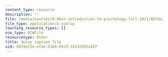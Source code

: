 ```yaml
---
content_type: resource
description: ''
file: /media/courses/9-00sc-introduction-to-psychology-fall-2011/887de23eefae536b95c93423205ba1b7_QvK6YdFKMY8.vtt
file_type: application/x-subrip
learning_resource_types: []
ocw_type: OCWFile
resourcetype: Other
title: 3play caption file
uid: 887de23e-efae-536b-95c9-3423205ba1b7
---
```


